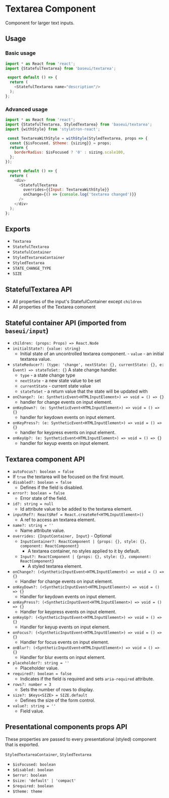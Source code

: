 # Textarea Component

Component for larger text inputs.

## Usage

### Basic usage

```javascript
import * as React from 'react';
import {StatefulTextarea} from 'baseui/textarea';

 export default () => {
  return (
    <StatefulTextarea name="description"/>
  );
};
```

 ### Advanced usage

```javascript
import * as React from 'react';
import {StatefulTextarea, StyledTextarea} from 'baseui/textarea';
import {withStyle} from 'styletron-react';

 const TextareaWithStyle = withStyle(StyledTextarea, props => {
  const {$isFocused, $theme: {sizing}} = props;
  return {
    borderRadius: $isFocused ? '0' : sizing.scale100,
  };
});

 export default () => {
  return (
    <div>
      <StatefulTextarea
        overrides={{Input: TextareaWithStyle}}
        onChange={() => {console.log('textarea changed')}}
      />
    </div>
  );
};
```
## Exports

* `Textarea`
* `StatefulTextarea`
* `StatefulContainer`
* `StyledTextareaContainer`
* `StyledTextarea`
* `STATE_CHANGE_TYPE`
* `SIZE`

## StatefulTextarea API

* All properties of the input's StatefulContainer except `children`
* All properties of the Textarea comonent

## Stateful container API (imported from `baseui/input`)

* `children: (props: Props) => React.Node`
* `initialState?: {value: string}`
  * Initial state of an uncontrolled textarea component. - `value` - an initial textarea value.
* `stateReducer?: (type: 'change', nextState: {}, currentState: {}, e: Event) => stateToSet: {}`
  A state change handler.
  * `type` - a state change type
  * `nextState` - a new state value to be set
  * `currentState` - current state value
  * `stateToSet` - a return value that the state will be updated with
* `onChange?: (e: SyntheticEvent<HTMLInputElement>) => void = () => {}`
  * handler for change events on input element.
* `onKeyDown?: (e: SyntheticEvent<HTMLInputElement>) => void = () => {}`
  * handler for keydown events on input element.
* `onKeyPress?: (e: SyntheticEvent<HTMLInputElement>) => void = () => {}`
  * handler for keypress events on input element.
* `onKeyUp?: (e: SyntheticEvent<HTMLInputElement>) => void = () => {}`
  * handler for keyup events on input element.
 ## Textarea component API
 * `autoFocus?: boolean = false`
  * If `true` the textarea will be focused on the first mount.
* `disabled?: boolean = false`
  * Defines if the field is disabled.
* `error?: boolean = false`
  * Error state of the field.
* `id?: string = null`
  * Id attribute value to be added to the textarea element.
* `inputRef?: React$Ref = React.createRef<HTMLInputElement>()`
  * A ref to access an textarea element.
* `name?: string = ''`
  * Name attribute value.
* `overrides: {InputContainer, Input}` - Optional
  * `InputContainer?: ReactComponent | {props: {}, style: {}, component: ReactComponent}`
    * A textarea container, no styles applied to it by default.
  * `Input?: ReactComponent | {props: {}, style: {}, component: ReactComponent}`
    * A styled textarea element.
* `onChange?: (<SyntheticInputEvent<HTMLInputElement>) => void = () => {}`
  * Handler for change events on input element.
* `onKeyDown?: (<SyntheticInputEvent<HTMLInputElement>) => void = () => {}`
  * Handler for keydown events on input element.
* `onKeyPress?: (<SyntheticInputEvent<HTMLInputElement>) => void = () => {}`
  * Handler for keypress events on input element.
* `onKeyUp?: (<SyntheticInputEvent<HTMLInputElement>) => void = () => {}`
  * Handler for keyup events on input element.
* `onFocus?: (<SyntheticInputEvent<HTMLInputElement>) => void = () => {}`
  * Handler for focus events on input element.
* `onBlur?: (<SyntheticInputEvent<HTMLInputElement>) => void = () => {}`
  * Handler for blur events on input element.
* `placeholder?: string = ''`
  * Placeholder value.
* `required?: boolean = false`
  * Indicates if the field is required and sets `aria-required` attribute.
* `rows?: number = 3`
  * Sets the number of rows to display.
* `size?: $Keys<SIZE> = SIZE.default`
  * Defines the size of the form control.
* `value?: string = ''`
  * Field value.

## Presentational components props API

These properties are passed to every presentational (styled) component that is exported.

`StyledTextareaContainer`, `StyledTextarea`

* `$isFocused: boolean`
* `$disabled: boolean`
* `$error: boolean`
* `$size: 'default' | 'compact'`
* `$required: boolean`
* `$theme: theme`